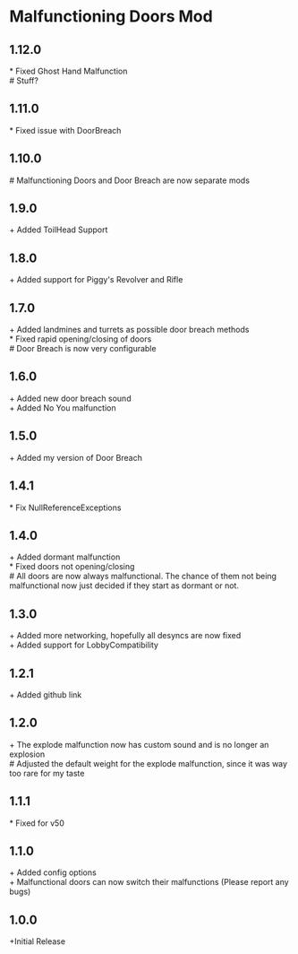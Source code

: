 # Malfunctioning Doors Mod

## 1.12.0<br>

\* Fixed Ghost Hand Malfunction<br>
\# Stuff?<br>

## 1.11.0<br>

\* Fixed issue with DoorBreach<br>

## 1.10.0<br>

\# Malfunctioning Doors and Door Breach are now separate mods<br>

## 1.9.0<br>

\+ Added ToilHead Support<br>

## 1.8.0<br>

\+ Added support for Piggy's Revolver and Rifle<br>

## 1.7.0<br>

\+ Added landmines and turrets as possible door breach methods<br>
\* Fixed rapid opening/closing of doors<br>
\# Door Breach is now very configurable<br>

## 1.6.0<br>

\+ Added new door breach sound<br>
\+ Added No You malfunction<br>

## 1.5.0<br>

\+ Added my version of Door Breach<br>

## 1.4.1<br>

\* Fix NullReferenceExceptions

## 1.4.0<br>

\+ Added dormant malfunction<br>
\* Fixed doors not opening/closing<br>
\# All doors are now always malfunctional. The chance of them not being malfunctional now just decided if they start as
dormant or not.<br>

## 1.3.0<br>

\+ Added more networking, hopefully all desyncs are now fixed<br>
\+ Added support for LobbyCompatibility<br>

## 1.2.1<br>

\+ Added github link<br>

## 1.2.0<br>

\+ The explode malfunction now has custom sound and is no longer an explosion<br>
\# Adjusted the default weight for the explode malfunction, since it was way too rare for my taste<br>

## 1.1.1<br>

\* Fixed for v50<br>

## 1.1.0<br>

\+ Added config options<br>
\+ Malfunctional doors can now switch their malfunctions (Please report any bugs)<br>

## 1.0.0<br>

\+Initial Release<br>
